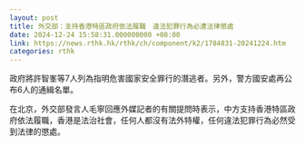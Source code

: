 ```yaml
---
layout: post
title: 外交部：支持香港特區政府依法履職　違法犯罪行為必遭法律懲處
date: 2024-12-24 15:58:31.000000000 +08:00
link: https://news.rthk.hk/rthk/ch/component/k2/1784831-20241224.htm
categories: rthk
---
```


政府將許智峯等7人列為指明危害國家安全罪行的潛逃者。另外，警方國安處再公布6人的通緝名單。

在北京，外交部發言人毛寧回應外媒記者的有關提問時表示，中方支持香港特區政府依法履職，香港是法治社會，任何人都沒有法外特權，任何違法犯罪行為必然受到法律的懲處。

